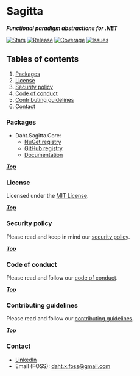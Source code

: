 # Sagitta

***Functional paradigm abstractions for .NET***

[![Stars](https://img.shields.io/github/stars/daht-x/sagitta?style=for-the-badge&logo=starship&logoColor=cdd6f4&label=Stars&labelColor=313244&color=b4befe)](https://github.com/daht-x/sagitta/stargazers)
[![Release](https://img.shields.io/github/v/release/daht-x/sagitta?style=for-the-badge&logo=github&logoColor=cdd6f4&label=Release&labelColor=313244&color=b4befe)](https://github.com/daht-x/sagitta/releases)
[![Coverage](https://img.shields.io/codecov/c/github/daht-x/sagitta?style=for-the-badge&logo=codecov&logoColor=cdd6f4&label=Coverage&labelColor=313244&color=b4befe)](https://app.codecov.io/gh/daht-x/sagitta)
[![Issues](https://img.shields.io/github/issues/daht-x/sagitta?style=for-the-badge&logo=gitbook&logoColor=cdd6f4&label=Issues&labelColor=313244&color=b4befe)](https://github.com/daht-x/sagitta/issues)

## Tables of contents

1. [Packages](#packages)
2. [License](#license)
3. [Security policy](#security-policy)
4. [Code of conduct](#code-of-conduct)
5. [Contributing guidelines](#contributing-guidelines)
6. [Contact](#contact)

### Packages

- Daht.Sagitta.Core:
  - [NuGet registry](https://www.nuget.org/packages/Daht.Sagitta.Core)
  - [GitHub registry](https://github.com/daht-x/sagitta/pkgs/nuget/Daht.Sagitta.Core)
  - [Documentation](./libraries/core/readme.md)

***[Top](#sagitta)***

### License

Licensed under the [MIT License](./license.txt).

***[Top](#sagitta)***

### Security policy

Please read and keep in mind our [security policy](./security.md).

***[Top](#sagitta)***

### Code of conduct

Please read and follow our [code of conduct](./code-of-conduct.md).

***[Top](#sagitta)***

### Contributing guidelines

Please read and follow our [contributing guidelines](./contributing.md).

***[Top](#sagitta)***

### Contact

- [LinkedIn](https://www.linkedin.com/in/daht-x)
- Email (FOSS): [daht.x.foss@gmail.com](mailto:daht.x.foss@gmail.com)
